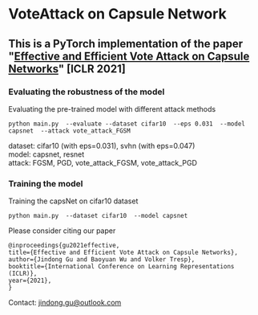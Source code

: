 # VoteAttack on Capsule Network

## This is a PyTorch implementation of the paper <br /> "[Effective and Efficient Vote Attack on Capsule Networks](https://openreview.net/pdf?id=33rtZ4Sjwjn)" [ICLR 2021]

### Evaluating the robustness of the model

Evaluating the pre-trained model with different attack methods
```
python main.py  --evaluate --dataset cifar10  --eps 0.031  --model capsnet  --attack vote_attack_FGSM
```
dataset: cifar10 (with eps=0.031), svhn (with eps=0.047) <br />
model: capsnet, resnet <br />
attack: FGSM, PGD, vote_attack_FGSM, vote_attack_PGD

### Training the model
Training the capsNet on cifar10 dataset
```
python main.py  --dataset cifar10  --model capsnet 
```

Please consider citing our paper
```
@inproceedings{gu2021effective,
title={Effective and Efficient Vote Attack on Capsule Networks},
author={Jindong Gu and Baoyuan Wu and Volker Tresp},
booktitle={International Conference on Learning Representations (ICLR)},
year={2021},
}
```

Contact: jindong.gu@outlook.com


